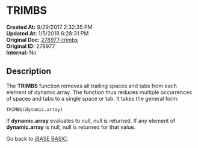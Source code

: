 # TRIMBS

**Created At:** 9/29/2017 2:32:35 PM  
**Updated At:** 1/5/2018 6:28:31 PM  
**Original Doc:** [278977-trimbs](https://docs.jbase.com/36868-jbase-basic/278977-trimbs)  
**Original ID:** 278977  
**Internal:** No  

## Description

The **TRIMBS** function removes all trailing spaces and tabs from each element of dynamic.array. The function thus reduces multiple occurrences of spaces and tabs to a single space or tab. It takes the general form:

```
TRIMBS(dynamic.array)
```

If **dynamic.array** evaluates to null, null is returned. If any element of **dynamic.array** is null, null is returned for that value.

Go back to [jBASE BASIC](./../jbase-basic-programmers-reference-guide).
